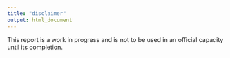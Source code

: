```yaml
---
title: "disclaimer"
output: html_document
---
```


This report is a work in progress and is not to be used in an official capacity until its completion.
